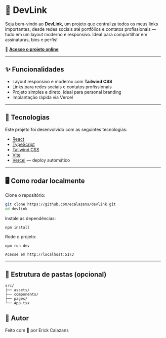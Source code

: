 # 💼 DevLink

Seja bem-vindo ao **DevLink**, um projeto que centraliza todos os meus links importantes, desde redes sociais até portfólios e contatos profissionais — tudo em um layout moderno e responsivo. Ideal para compartilhar em assinaturas, bios e perfis!

🔗 **[Acesse o projeto online](https://devlink-smoky-eight.vercel.app/)**


---

## ✨ Funcionalidades

- Layout responsivo e moderno com **Tailwind CSS**
- Links para redes sociais e contatos profissionais
- Projeto simples e direto, ideal para personal branding
- Implantação rápida via Vercel

---

## 🚀 Tecnologias

Este projeto foi desenvolvido com as seguintes tecnologias:

- [React](https://reactjs.org)
- [TypeScript](https://www.typescriptlang.org/)
- [Tailwind CSS](https://tailwindcss.com/)
- [Vite](https://vitejs.dev/)
- [Vercel](https://vercel.com) — deploy automático

---

## 🖥️ Como rodar localmente

Clone o repositório:

```bash
git clone https://github.com/ecalazans/devlink.git
cd devlink
```

Instale as dependências:

```
npm install
```

Rode o projeto:

```
npm run dev
```

```
Acesse em http://localhost:5173
```

---

## 📁 Estrutura de pastas (opcional)
```
src/
├── assets/
├── components/
├── pages/
└── App.tsx
```

## 📌 Autor

Feito com 💙 por Erick Calazans